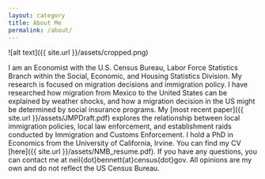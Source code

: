 ```yaml
---
layout: category
title: About Me
permalink: /about/
---
```


![alt text]({{ site.url }}/assets/cropped.png)

I am an Economist with the U.S. Census Bureau, Labor Force Statistics Branch within the Social, Economic, and Housing Statistics Division. My research is focused on migration decisions and immigration policy. I have researched how migration from Mexico to the United States can be explained by weather shocks, and how a migration decision in the US might be determined by social insurance programs. My [most recent paper]({{ site.url }}/assets/JMPDraft.pdf) explores the relationship between local immigration policies, local law enforcement, and establishment raids conducted by Immigration and Customs Enforcement. I hold a PhD in Economics from the University of California, Irvine. You can find my CV [here]({{ site.url }}/assets/NMB_resume.pdf). If you have any questions, you can contact me at neil{dot}bennett{at}census{dot}gov. All opinions are my own and do not reflect the US Census Bureau.
